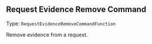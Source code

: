 

## Request Evidence Remove Command

Type: `RequestEvidenceRemoveCommandFunction`

Remove evidence from a request.


